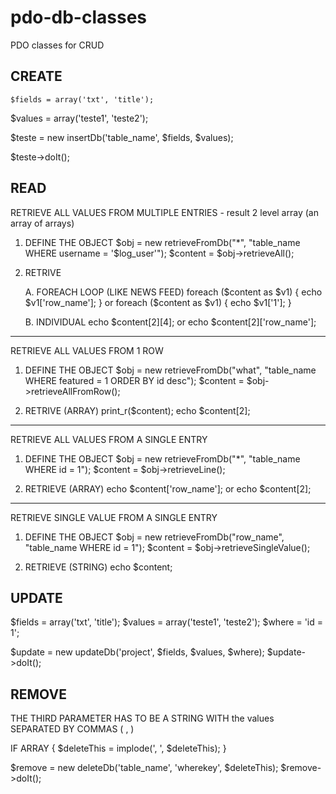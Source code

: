# pdo-db-classes
PDO classes for CRUD



## CREATE

``$fields = array('txt', 'title');``

$values = array('teste1', 'teste2');


$teste = new insertDb('table_name', $fields, $values);

$teste->doIt();







## READ

RETRIEVE ALL VALUES FROM MULTIPLE ENTRIES - result 2 level array (an array of arrays)

1. DEFINE THE OBJECT
	$obj = new retrieveFromDb("*", "table_name WHERE username = '$log_user'");
	$content = $obj->retrieveAll();

2. RETRIVE

	A. FOREACH LOOP (LIKE NEWS FEED)
		foreach ($content as $v1) { echo $v1['row_name']; }
		or
		foreach ($content as $v1) { echo $v1['1']; }

	B. INDIVIDUAL
		echo $content[2][4];
		or
		echo $content[2]['row_name'];

-----------------------------------------

RETRIEVE ALL VALUES FROM 1 ROW

1. DEFINE THE OBJECT
	$obj = new retrieveFromDb("what", "table_name WHERE featured = 1 ORDER BY id desc");
	$content = $obj->retrieveAllFromRow();

2. RETRIVE (ARRAY)
	print_r($content);
	echo $content[2];

-----------------------------------------

RETRIEVE ALL VALUES FROM A SINGLE ENTRY

1. DEFINE THE OBJECT
	$obj = new retrieveFromDb("*", "table_name WHERE id = 1");
	$content = $obj->retrieveLine();

2. RETRIEVE (ARRAY)
	echo $content['row_name'];
	or
	echo $content[2];

-----------------------------------------

RETRIEVE SINGLE VALUE FROM A SINGLE ENTRY

1. DEFINE THE OBJECT
	$obj = new retrieveFromDb("row_name", "table_name WHERE id = 1");
	$content = $obj->retrieveSingleValue();

2. RETRIEVE (STRING)
	echo $content;







## UPDATE

$fields = array('txt', 'title');
$values = array('teste1', 'teste2');
$where = 'id = 1';

$update = new updateDb('project', $fields, $values, $where);
$update->doIt();







## REMOVE

THE THIRD PARAMETER HAS TO BE A STRING WITH the values SEPARATED BY COMMAS ( , )

IF ARRAY { $deleteThis = implode(', ', $deleteThis); }

$remove = new deleteDb('table_name', 'wherekey', $deleteThis);
$remove->doIt();




